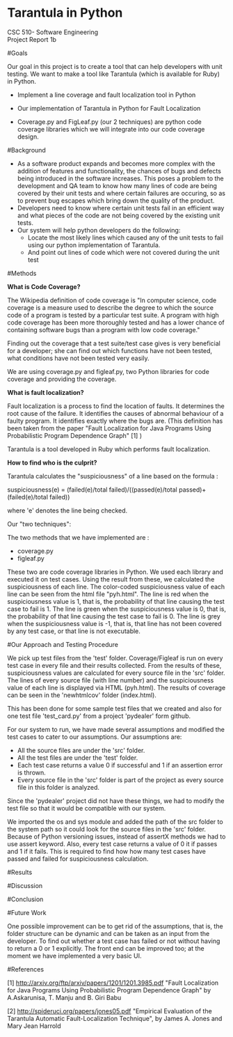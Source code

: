 # Tarantula in Python      

CSC 510- Software Engineering  
Project Report 1b

#Goals

 Our goal in this project is to create a tool that can help developers with unit testing. We want to make a tool like Tarantula (which is available for Ruby) in Python.
 
  * Implement a line coverage and fault localization tool in Python

  * Our implementation of Tarantula in Python for Fault Localization

  * Coverage.py and FigLeaf.py (our 2 techniques) are python code coverage libraries which we will integrate into our code coverage design.

#Background

  * As a software product expands and becomes more complex with the addition of features and functionality, the chances of bugs and defects being introduced in the software increases. This poses a problem to the development and QA team to know how many lines of code are being covered by their unit tests and where certain failures are occuring, so as to prevent bug escapes which bring down the quality of the product.
  * Developers need to know where certain unit tests fail in an efficient way and what pieces of the code are not being covered by the existing unit tests.  
  * Our system will help python developers do the following:  
      - Locate the most likely lines which caused any of the unit tests to fail using our python implementation of Tarantula.
      - And point out lines of code which were not covered during the unit test


#Methods

<b>What is Code Coverage?  </b>

The Wikipedia definition of code coverage  is "In computer science, code coverage is a measure used to describe the degree to which the source code of a program is tested by a particular test suite. A program with high code coverage has been more thoroughly tested and has a lower chance of containing software bugs than a program with low code coverage."  

Finding out the coverage that a test suite/test case gives is very beneficial for a developer; she can find out which functions have not been tested, what conditions have not been tested very easily.  

We are using coverage.py and figleaf.py, two Python libraries for code coverage and providing the coverage.  

<b>What is fault localization?</b>

Fault localization is a process to find the location of faults. It determines the root cause of the failure. It identifies the causes of abnormal behaviour of a faulty program. It identifies exactly where the bugs are. (This definition has been taken from the paper "Fault Localization for Java Programs Using Probabilistic Program Dependence Graph" [1] )  

Tarantula is a tool developed in Ruby which performs fault localization.  

<b>How to find who is the culprit?</b>

Tarantula calculates the "suspiciousness" of a line based on the formula : 

suspiciousness(e) = (failed(e)/total failed)/((passed(e)/total passed)+(failed(e)/total failed))

where 'e' denotes the line being checked.  

Our "two techniques":  

The two methods that we have implemented are :  
 - coverage.py
 - figleaf.py
 
These two are code coverage libraries in Python. We used each library and executed it on test cases. Using the result from these, we calculated the suspiciousness of each line. The color-coded suspiciousness value of each line can be seen from the html file "pyh.html". The line is red when the suspiciousness value is 1, that is, the probability of that line causing the test case to fail is 1. The line is green when the suspiciousness value is 0, that is, the probability of that line causing the test case to fail is 0. The line is grey when the suspiciousness value is -1, that is, that line has not been covered by any test case, or that line is not executable.   

#Our Approach and Testing Procedure

We pick up test files from the 'test' folder. Coverage/Figleaf is run on every test case in every file and their results collected. From the results of these, suspiciousness values are calculated for every source file in the 'src' folder. The lines of every source file (with line number) and the suspiciousness value of each line is displayed via HTML (pyh.html).  The results of coverage can be seen in the 'newhtmlcov' folder (index.html).  

This has been done for some sample test files that we created and also for one test file 'test_card.py' from a project 'pydealer' form github.  

For our system to run, we have made several assumptions and modified the test cases to cater to our assumptions. Our assumptions are:
 * All the source files are under the 'src' folder.  
 * All the test files are under the 'test' folder.   
 * Each test case returns a value 0 if successful and 1 if an assertion error is thrown.  
 * Every source file in the 'src' folder is part of the project as every source file in this folder is analyzed.  

Since the 'pydealer' project did not have these things, we had to modify the test file so that it would be compatible with our system.  

We imported the os and sys module and added the path of the src folder to the system path so it could look for the source files in the 'src' folder.  Because of Python versioning issues, instead of assertX methods we had to use assert keyword. Also, every test case returns a value of 0 it if passes and 1 if it fails. This is required to find how how many test cases have passed and failed for suspiciousness calculation.  

#Results

#Discussion

#Conclusion

#Future Work

One possible improvement can be to get rid of the assumptions, that is, the folder structure can be dynamic and can be taken as an input from the developer. To find out whether a test case has failed or not without having to return a 0 or 1 explicitly. The front end can be improved too; at the moment we have implemented a very basic UI.  

#References

[1] http://arxiv.org/ftp/arxiv/papers/1201/1201.3985.pdf  "Fault Localization for Java Programs Using Probabilistic Program
Dependence Graph" by A.Askarunisa, T. Manju and B. Giri Babu

[2] http://spideruci.org/papers/jones05.pdf "Empirical Evaluation of the Tarantula Automatic Fault-Localization Technique", by James A. Jones and Mary Jean Harrold
